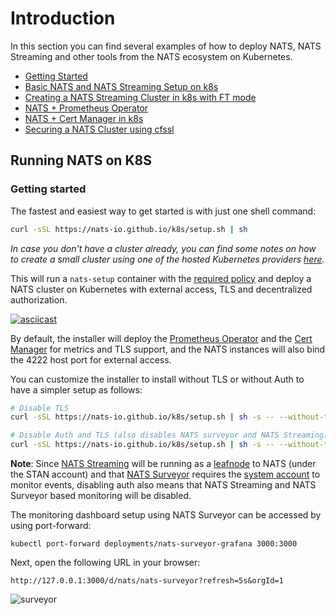 # Introduction

In this section you can find several examples of how to deploy NATS, NATS Streaming and other tools from the NATS ecosystem on Kubernetes.

* [Getting Started](nats-kubernetes.md#getting-started)
* [Basic NATS and NATS Streaming Setup on k8s](minimal-setup.md)
* [Creating a NATS Streaming Cluster in k8s with FT mode](stan-ft-k8s-aws.md)
* [NATS + Prometheus Operator](https://github.com/nats-io/nats.docs/tree/ccb05cdf9225a46fc872a6deab55dca4e072e902/nats-kubernetes/prometheus-and-nats-operator/README.md)
* [NATS + Cert Manager in k8s](nats-cluster-and-cert-manager.md)
* [Securing a NATS Cluster using cfssl](operator-tls-setup-with-cfssl.md)

## Running NATS on K8S

### Getting started

The fastest and easiest way to get started is with just one shell command:

```bash
curl -sSL https://nats-io.github.io/k8s/setup.sh | sh
```

_In case you don't have a cluster already, you can find some notes on how to create a small cluster using one of the hosted Kubernetes providers [here](create-k8s-cluster.md)._

This will run a `nats-setup` container with the [required policy](https://github.com/nats-io/k8s/blob/master/setup/bootstrap-policy.yml) and deploy a NATS cluster on Kubernetes with external access, TLS and decentralized authorization.

[![asciicast](https://asciinema.org/a/282135.svg)](https://asciinema.org/a/282135)

By default, the installer will deploy the [Prometheus Operator](https://github.com/coreos/prometheus-operator) and the [Cert Manager](https://github.com/jetstack/cert-manager) for metrics and TLS support, and the NATS instances will also bind the 4222 host port for external access.

You can customize the installer to install without TLS or without Auth to have a simpler setup as follows:

```bash
# Disable TLS
curl -sSL https://nats-io.github.io/k8s/setup.sh | sh -s -- --without-tls

# Disable Auth and TLS (also disables NATS surveyor and NATS Streaming)
curl -sSL https://nats-io.github.io/k8s/setup.sh | sh -s -- --without-tls --without-auth
```

**Note**: Since [NATS Streaming](https://github.com/nats-io/nats-streaming-server) will be running as a [leafnode](https://github.com/nats-io/docs/tree/master/leafnodes) to NATS \(under the STAN account\) and that [NATS Surveyor](https://github.com/nats-io/nats-surveyor) requires the [system account](https://github.com/nats-io/nats.docs/tree/ccb05cdf9225a46fc872a6deab55dca4e072e902/nats-kubernetes/,,/nats-server/nats_admin/sys_accounts/README.md) to monitor events, disabling auth also means that NATS Streaming and NATS Surveyor based monitoring will be disabled.

The monitoring dashboard setup using NATS Surveyor can be accessed by using port-forward:

```text
kubectl port-forward deployments/nats-surveyor-grafana 3000:3000
```

Next, open the following URL in your browser:

```text
http://127.0.0.1:3000/d/nats/nats-surveyor?refresh=5s&orgId=1
```

![surveyor](https://user-images.githubusercontent.com/26195/69106844-79fdd480-0a24-11ea-8e0c-213f251fad90.gif)

